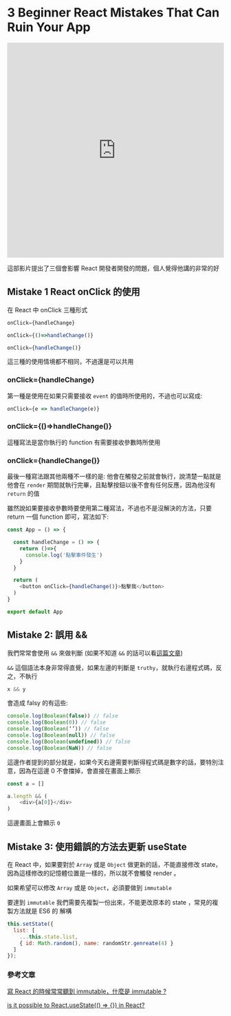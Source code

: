 # 3 Beginner React Mistakes That Can Ruin Your App

<iframe width="100%" height="500" src="https://www.youtube.com/embed/oc_TNtCe2sY" title="YouTube video player" frameborder="0" allow="accelerometer; autoplay; clipboard-write; encrypted-media; gyroscope; picture-in-picture; web-share" allowfullscreen></iframe>

這部影片提出了三個會影響 React 開發者開發的問題，個人覺得他講的非常的好

## Mistake 1 React onClick 的使用

在 React 中 onClick 三種形式

```js
onClick={handleChange}

onClick={()=>handleChange()}

onClick={handleChange()}
```

這三種的使用情境都不相同，不過還是可以共用

###  onClick={handleChange}

第一種是使用在如果只需要接收 `event` 的值時所使用的，不過也可以寫成:

```js
onClick={e => handleChange(e)}
```

### onClick={()=>handleChange()}

這種寫法是當你執行的 function 有需要接收參數時所使用

### onClick={handleChange()}

最後一種寫法跟其他兩種不一樣的是: 他會在觸發之前就會執行，說清楚一點就是他會在 `render` 期間就執行完畢，且點擊按鈕以後不會有任何反應，因為他沒有 `return` 的值

雖然說如果要接收參數時要使用第二種寫法，不過也不是沒解決的方法，只要 return 一個 function 即可，寫法如下:

```js
const App = () => {

  const handleChange = () => {
    return ()=>{
      console.log('點擊事件發生')
    }
  }

  return (
    <button onClick={handleChange()}>點擊我</button>
  )
}

export default App
```


## Mistake 2: 誤用 &&

我們常常會使用 `&&` 來做判斷 (如果不知道 `&&` 的話可以看[這篇文章](https://medium.com/johnny%E7%9A%84%E8%BD%89%E8%81%B7%E5%B7%A5%E7%A8%8B%E5%B8%AB%E7%AD%86%E8%A8%98/js%E5%9F%BA%E7%A4%8E-%E9%82%8F%E8%BC%AF%E9%81%8B%E7%AE%97%E5%AD%90-%E5%92%8C-%E5%A6%82%E4%BD%95%E4%BD%BF%E7%94%A8-b590515efed0))

`&&` 這個語法本身非常得直覺，如果左邊的判斷是 `truthy`，就執行右邊程式碼，反之，不執行

```js
x && y 
```

會造成 falsy 的有這些:

```js
console.log(Boolean(false)) // false
console.log(Boolean(0)) // false
console.log(Boolean(‘’)) // false
console.log(Boolean(null)) // false
console.log(Boolean(undefined)) // false
console.log(Boolean(NaN)) // false
```

這邊作者提到的部分就是，如果今天右邊需要判斷得程式碼是數字的話，要特別注意，因為在這邊 0 不會擋掉，會直接在畫面上顯示

```js
const a = []

a.length && (
    <div>{a[0]}</div>
)
```

這邊畫面上會顯示 `0`

## Mistake 3: 使用錯誤的方法去更新 useState

在 React 中，如果要對於 `Array` 或是 `Object` 做更新的話，不能直接修改 state，因為這樣修改的記憶體位置是一樣的，所以就不會觸發 render 。

如果希望可以修改 `Array` 或是 `Object`，必須要做到 `immutable`

要達到 `immutable` 我們需要先複製一份出來，不能更改原本的 state ，常見的複製方法就是 ES6 的 解構

```js
this.setState({ 
  list: [
    ...this.state.list,
    { id: Math.random(), name: randomStr.genreate(4) }
  ]
});
```



### 參考文章

[寫 React 的時候常常聽到 immutable，什麼是 immutable ?](https://medium.com/reactmaker/%E5%AF%AB-react-%E7%9A%84%E6%99%82%E5%80%99%E5%B8%B8%E5%B8%B8%E8%81%BD%E5%88%B0-immutable-%E4%BB%80%E9%BA%BC%E6%98%AF-immutable-146d919f67e4)

[is it possible to React.useState(() => {}) in React?](https://stackoverflow.com/questions/55621212/is-it-possible-to-react-usestate-in-react)